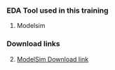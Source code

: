 ### EDA Tool used in this training
1. Modelsim
### Download links
2. [ModelSim Download link](https://www.intel.com/content/www/us/en/software-kit/750666/modelsim-intel-fpgas-standard-edition-software-version-20-1-1.html)
